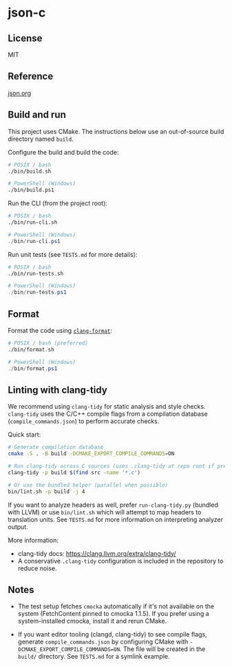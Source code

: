 # json-c

## License

MIT

## Reference

[json.org](http://json.org)

## Build and run

This project uses CMake. The instructions below use an out-of-source build directory named `build`.

Configure the build and build the code:

```bash
# POSIX / bash
./bin/build.sh
```

```bash
# PowerShell (Windows)
./bin/build.ps1
```

Run the CLI (from the project root):

```bash
# POSIX / bash
./bin/run-cli.sh
```

```powershell
# PowerShell (Windows)
./bin/run-cli.ps1
```

Run unit tests (see `TESTS.md` for more details):

```bash
# POSIX / bash
./bin/run-tests.sh
```

```powershell
# PowerShell (Windows)
./bin/run-tests.ps1
```

## Format

Format the code using [`clang-format`](https://clang.llvm.org/docs/ClangFormat.html):

```bash
# POSIX / bash (preferred)
./bin/format.sh
```

```powershell
# PowerShell (Windows)
./bin/format.ps1
```

## Linting with clang-tidy

We recommend using `clang-tidy` for static analysis and style checks. `clang-tidy` uses the C/C++ compile flags from a compilation database (`compile_commands.json`) to perform accurate checks.

Quick start:

```bash
# Generate compilation database
cmake -S . -B build -DCMAKE_EXPORT_COMPILE_COMMANDS=ON

# Run clang-tidy across C sources (uses .clang-tidy at repo root if present)
clang-tidy -p build $(find src -name '*.c')

# Or use the bundled helper (parallel when possible)
bin/lint.sh -p build -j 4
```

If you want to analyze headers as well, prefer `run-clang-tidy.py` (bundled with LLVM) or use `bin/lint.sh` which will attempt to map headers to translation units. See `TESTS.md` for more information on interpreting analyzer output.

More information:

- clang-tidy docs: https://clang.llvm.org/extra/clang-tidy/
- A conservative `.clang-tidy` configuration is included in the repository to reduce noise.

## Notes

- The test setup fetches `cmocka` automatically if it's not available on the system (FetchContent pinned to cmocka 1.1.5). If you prefer using a system-installed cmocka, install it and rerun CMake.

- If you want editor tooling (clangd, clang-tidy) to see compile flags, generate `compile_commands.json` by configuring CMake with `-DCMAKE_EXPORT_COMPILE_COMMANDS=ON`. The file will be created in the `build/` directory. See `TESTS.md` for a symlink example.
